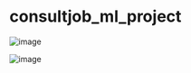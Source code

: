 # consultjob_ml_project


![image](https://user-images.githubusercontent.com/76390851/163604541-ca019cd7-a6e4-4947-8028-6e7dee04b1db.png)


![image](https://user-images.githubusercontent.com/76390851/163604512-1a2b8610-6d73-4ed4-aba6-89e95704d8a5.png)
